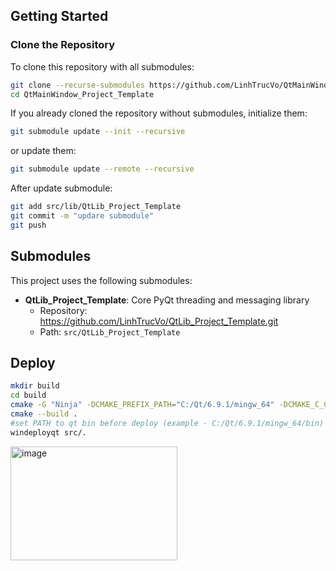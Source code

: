 ## Getting Started

### Clone the Repository

To clone this repository with all submodules:

```bash
git clone --recurse-submodules https://github.com/LinhTrucVo/QtMainWindow_Project_Template.git
cd QtMainWindow_Project_Template
```

If you already cloned the repository without submodules, initialize them:

```bash
git submodule update --init --recursive
```

or update them:

```bash
git submodule update --remote --recursive
```

After update submodule:

```bash
git add src/lib/QtLib_Project_Template
git commit -m "updare submodule"
git push
```

## Submodules

This project uses the following submodules:

- **QtLib_Project_Template**: Core PyQt threading and messaging library
  - Repository: https://github.com/LinhTrucVo/QtLib_Project_Template.git
  - Path: `src/QtLib_Project_Template`

## Deploy

```bash
mkdir build
cd build
cmake -G "Ninja" -DCMAKE_PREFIX_PATH="C:/Qt/6.9.1/mingw_64" -DCMAKE_C_COMPILER="C:/Qt/Tools/mingw1310_64/bin/gcc.exe" -DCMAKE_CXX_COMPILER="C:/Qt/Tools/mingw1310_64/bin/g++.exe" -DCMAKE_BUILD_TYPE=Release ..
cmake --build .
#set PATH to qt bin before deploy (example - C:/Qt/6.9.1/mingw_64/bin)
windeployqt src/.
```
<img width="267" height="182" alt="image" src="https://github.com/user-attachments/assets/1ff44df0-d6a1-4413-9d37-5b907d91ca37" />
